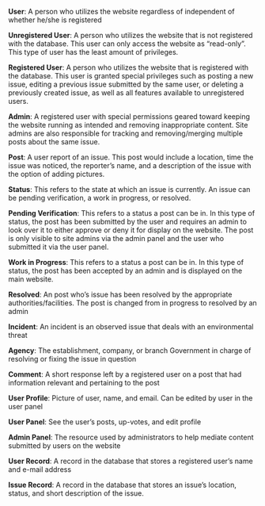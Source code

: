 **User**: A person who utilizes the website regardless of independent of whether he/she is registered

**Unregistered User**: A person who utilizes the website that is not registered with the database. This user can only access the website as “read-only”. This type of user has the least amount of privileges.

**Registered User**: A person who utilizes the website that is registered with the database. This user is granted special privileges such as posting a new issue, editing a previous issue submitted by the same user, or deleting a previously created issue, as well as all features available to unregistered users.

**Admin**: A registered user with special permissions geared toward keeping the website running as intended and removing inappropriate content. Site admins are also responsible for tracking and removing/merging multiple posts about the same issue.

**Post**: A user report of an issue. This post would include a location, time the issue was noticed, the reporter’s name, and a description of the issue with the option of adding pictures.

**Status**: This refers to the state at which an issue is currently. An issue can be pending verification, a work in progress, or resolved.

**Pending Verification**: This refers to a status a post can be in. In this type of status, the post has been submitted by the user and requires an admin to look over it to either approve or deny it for display on the website. The post is only visible to site admins via the admin panel and the user who submitted it via the user panel.

**Work in Progress**: This refers to a status a post can be in. In this type of status, the post has been accepted by an admin and is displayed on the main website. 

**Resolved**: An post who’s issue has been resolved by the appropriate authorities/facilities. The post is changed from in progress to resolved by an admin

**Incident**: An incident is an observed issue that deals with an environmental threat

**Agency**: The establishment, company, or branch Government in charge of resolving or fixing the issue in question

**Comment**: A short response left by a registered user on a post that had information relevant and pertaining to the post

**User Profile**: Picture of user, name, and email. Can be edited by user in the user panel

**User Panel**: See the user’s posts, up-votes, and edit profile

**Admin Panel**: The resource used by administrators to help mediate content submitted by users on the website

**User Record**: A record in the database that stores a registered user’s name and e-mail address

**Issue Record**: A record in the database that stores an issue’s location, status, and short description of the issue.

